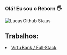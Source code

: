 ### Olá! Eu sou o Reborn 🖐️

![Lucas Github Status](https://github-readme-stats.vercel.app/api?username=RebornRS&show_icons=true&theme=radical)

## Trabalhos:
<li><a href="https://virtubank.co/" rel="nofollow">Virtu Bank / Full-Stack</a><br></li>
